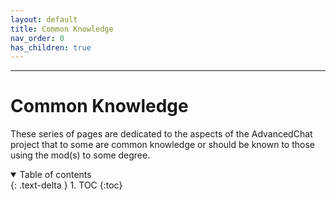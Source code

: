 ```yaml
---
layout: default
title: Common Knowledge
nav_order: 0
has_children: true
---
```


---
# Common Knowledge

These series of pages are dedicated to the aspects of the AdvancedChat project that to some are common knowledge or should be known to those using the mod(s) to some degree.

<details open markdown="block">
  <summary>
    Table of contents
  </summary>
  {: .text-delta }
1. TOC
{:toc}  
</details>